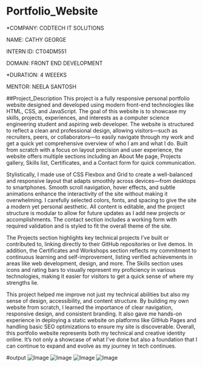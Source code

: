 # Portfolio_Website
*COMPANY: CODTECH IT SOLUTIONS

NAME: CATHY GEORGE

INTERN ID: CT04DM551

DOMAIN: FRONT END DEVELOPMENT

*DURATION: 4 WEEEKS

MENTOR: NEELA SANTOSH

##Project_Description
This project is a fully responsive personal portfolio website designed and developed using modern front-end technologies like HTML, CSS, and JavaScript. The goal of this website is to showcase my skills, projects, experiences, and interests as a computer science engineering student and aspiring web developer. The website is structured to reflect a clean and professional design, allowing visitors—such as recruiters, peers, or collaborators—to easily navigate through my work and get a quick yet comprehensive overview of who I am and what I do. Built from scratch with a focus on layout precision and user experience, the website offers multiple sections including an About Me page, Projects gallery, Skills list, Certificates, and a Contact form for quick communication.

Stylistically, I made use of CSS Flexbox and Grid to create a well-balanced and responsive layout that adapts smoothly across devices—from desktops to smartphones. Smooth scroll navigation, hover effects, and subtle animations enhance the interactivity of the site without making it overwhelming. I carefully selected colors, fonts, and spacing to give the site a modern yet personal aesthetic. All content is editable, and the project structure is modular to allow for future updates as I add new projects or accomplishments. The contact section includes a working form with required validation and is styled to fit the overall theme of the site.

The Projects section highlights key technical projects I’ve built or contributed to, linking directly to their GitHub repositories or live demos. In addition, the Certificates and Workshops section reflects my commitment to continuous learning and self-improvement, listing verified achievements in areas like web development, design, and more. The Skills section uses icons and rating bars to visually represent my proficiency in various technologies, making it easier for visitors to get a quick sense of where my strengths lie.

This project helped me improve not just my technical abilities but also my sense of design, accessibility, and content structure. By building my own website from scratch, I learned the importance of clear navigation, responsive design, and consistent branding. It also gave me hands-on experience in deploying a static website on platforms like GitHub Pages and handling basic SEO optimizations to ensure my site is discoverable. Overall, this portfolio website represents both my technical and creative identity online. It’s not only a showcase of what I’ve done but also a foundation that I can continue to expand and evolve as my journey in tech continues.

#output
![Image](https://github.com/user-attachments/assets/161afc24-4db2-4ba2-a0ca-9bf56efec701)
![Image](https://github.com/user-attachments/assets/23ae2c5a-c945-4b4b-80b2-764deb3ce3b6)
![Image](https://github.com/user-attachments/assets/129e0930-50ba-4fd7-8507-4fe0adc3f578)
![Image](https://github.com/user-attachments/assets/ff145717-712f-47d3-a017-0a7b012a9586)
